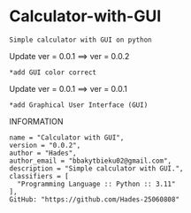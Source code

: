 # Calculator-with-GUI
    Simple calculator with GUI on python

  Update ver = 0.0.1 ==> ver = 0.0.2

    *add GUI color correct

  Update ver = 0.0.1 ==> ver = 0.0.1

    *add Graphical User Interface (GUI)

  INFORMATION

    name = "Calculator with GUI",
    version = "0.0.2",
    author = "Hades",
    author_email = "bbakytbieku02@gmail.com",
    description = "Simple calculator with GUI.",
    classifiers = [
      "Programming Language :: Python :: 3.11"
    ],
    GitHub: "https://github.com/Hades-25060808"

